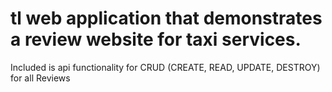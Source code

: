 # tl web application that demonstrates a review website for taxi services.
Included is api functionality for CRUD (CREATE, READ, UPDATE, DESTROY) for all Reviews
